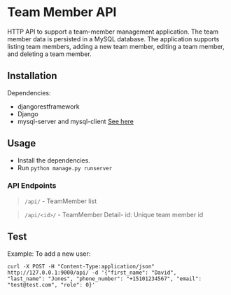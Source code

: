 # Team Member API

HTTP API to support a team-member management
application. The team member data is persisted in a MySQL database. The application supports listing team members, adding a new team member, editing a team member,
and deleting a team member.


## Installation

Dependencies:

* djangorestframework
* Django
* mysql-server and mysql-client [See here](https://docs.djangoproject.com/en/2.1/ref/databases/#mysql-db-api-drivers)




## Usage

* Install the dependencies.
* Run ```python manage.py runserver```


### API Endpoints
> ```/api/``` - TeamMember list

> ```/api/<id>/``` - TeamMember Detail- id: Unique team member id

## Test
Example: To add a new user:

``` 
curl -X POST -H "Content-Type:application/json"
http://127.0.0.1:9000/api/ -d '{"first_name": "David",
"last_name": "Jones", "phone_number": "+15101234567", "email":
"test@test.com", "role": 0}'
```
